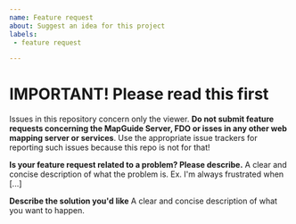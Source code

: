 ```yaml
---
name: Feature request
about: Suggest an idea for this project
labels:
 - feature request

---
```


# IMPORTANT! Please read this first

Issues in this repository concern only the viewer. **Do not submit feature requests concerning the MapGuide Server, FDO or isses in any other web mapping server or services**. Use the appropriate issue trackers for reporting such issues because this repo is not for that!

**Is your feature request related to a problem? Please describe.**
A clear and concise description of what the problem is. Ex. I'm always frustrated when [...]

**Describe the solution you'd like**
A clear and concise description of what you want to happen.